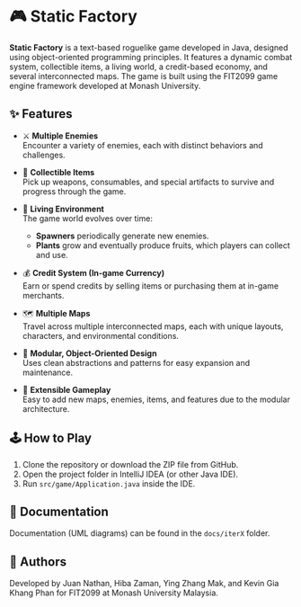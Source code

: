 # 🎮 Static Factory

**Static Factory** is a text-based roguelike game developed in Java, designed using object-oriented programming principles.
It features a dynamic combat system, collectible items, a living world, a credit-based economy, and several interconnected maps. 
The game is built using the FIT2099 game engine framework developed at Monash University.

## ✨ Features

- ⚔️ **Multiple Enemies**  
  Encounter a variety of enemies, each with distinct behaviors and challenges.

- 🎒 **Collectible Items**  
  Pick up weapons, consumables, and special artifacts to survive and progress through the game.

- 🌿 **Living Environment**  
  The game world evolves over time:  
  - **Spawners** periodically generate new enemies.  
  - **Plants** grow and eventually produce fruits, which players can collect and use.

- 💰 **Credit System (In-game Currency)**  
  Earn or spend credits by selling items or purchasing them at in-game merchants.

- 🗺️ **Multiple Maps**  
  Travel across multiple interconnected maps, each with unique layouts, characters, and environmental conditions.

- 🧱 **Modular, Object-Oriented Design**  
  Uses clean abstractions and patterns for easy expansion and maintenance.

- 🧩 **Extensible Gameplay**  
  Easy to add new maps, enemies, items, and features due to the modular architecture.

## 🕹️ How to Play

1. Clone the repository or download the ZIP file from GitHub.
2. Open the project folder in IntelliJ IDEA (or other Java IDE).
3. Run `src/game/Application.java` inside the IDE.

## 📄 Documentation

Documentation (UML diagrams) can be found in the `docs/iterX` folder.

## 👥 Authors

Developed by Juan Nathan, Hiba Zaman, Ying Zhang Mak, and Kevin Gia Khang Phan for FIT2099 at Monash University Malaysia.
